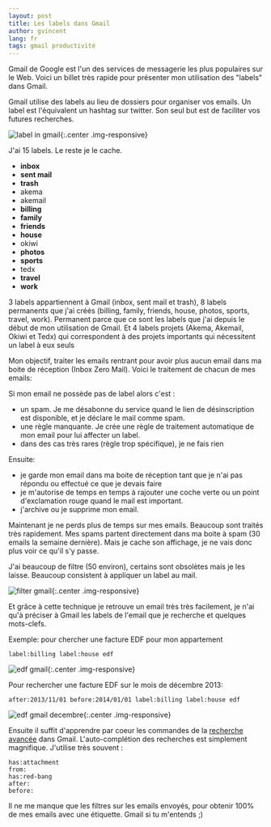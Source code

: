 ```yaml
---
layout: post
title: Les labels dans Gmail
author: gvincent
lang: fr
tags: gmail productivité
---
```

Gmail de Google est l'un des services de messagerie les plus populaires sur le Web.
Voici un billet très rapide pour présenter mon utilisation des "labels" dans Gmail.



Gmail utilise des labels au lieu de dossiers pour organiser vos emails. Un label est l'équivalent un hashtag sur twitter.
Son seul but est de faciliter vos futures recherches.

![label in gmail](https://lh3.googleusercontent.com/-AcDxhgkemKE/UwXRJIxHvyI/AAAAAAAAOgc/kH2k4-OrvQs/w958-h355-no/Capture+d%2527e%25CC%2581cran+2014-02-20+10.50.51.png){:.center .img-responsive}

J'ai 15 labels. Le reste je le cache.

  * **inbox**
  * **sent mail**
  * **trash**
  * akema
  * akemail
  * **billing**
  * **family**
  * **friends**
  * **house**
  * okiwi
  * **photos**
  * **sports**
  * tedx
  * **travel**
  * **work**

3 labels appartiennent à Gmail (inbox, sent mail et trash),
8 labels permanents que j'ai créés (billing, family, friends, house, photos, sports, travel, work). Permanent parce que ce
sont les labels que j'ai depuis le début de mon utilisation de Gmail.
Et 4 labels projets (Akema, Akemail, Okiwi et Tedx) qui correspondent à des projets importants qui nécessitent un label à eux seuls


Mon objectif, traiter les emails rentrant pour avoir plus aucun email dans ma boite de réception (Inbox Zero Mail).
Voici le traitement de chacun de mes emails:

Si mon email ne possède pas de label alors c'est :
  * un spam. Je me désabonne du service quand le lien de désinscription est disponible, et je déclare le mail comme spam.
  * une règle manquante. Je crée une règle de traitement automatique de mon email pour lui affecter un label.
  * dans des cas très rares (règle trop spécifique), je ne fais rien

Ensuite:
  * je garde mon email dans ma boite de réception tant que je n'ai pas répondu ou effectué ce que je devais faire
  * je m'autorise de temps en temps à rajouter une coche verte ou un point d'exclamation rouge quand le mail est important.
  * j'archive ou je supprime mon email.


Maintenant je ne perds plus de temps sur mes emails. Beaucoup sont traités très rapidement.
Mes spams partent directement dans ma boite à spam (30 emails la semaine dernière).
Mais je cache son affichage, je ne vais donc plus voir ce qu'il s'y passe.


J'ai beaucoup de filtre (50 environ), certains sont obsolètes mais je les laisse.
Beaucoup consistent à appliquer un label au mail.

![filter gmail](https://lh6.googleusercontent.com/-TfdA7G2OP-M/UwXcsYDbYpI/AAAAAAAAOgw/fVQVJXD5Kdo/w338-h47-no/Capture+d%2527e%25CC%2581cran+2014-02-20+11.44.11.png){:.center .img-responsive}

Et grâce à cette technique je retrouve un email très très facilement, je n'ai qu'à préciser à Gmail
les labels de l'email que je recherche et quelques mots-clefs.

Exemple: pour chercher une facture EDF pour mon appartement

    label:billing label:house edf

![edf gmail](https://lh6.googleusercontent.com/-hzRvm8CAntM/UwXf3SkcwyI/AAAAAAAAOhQ/f_tHSe_kfyU/w661-h289-no/Capture+d%2527e%25CC%2581cran+2014-02-20+11.57.59.png){:.center .img-responsive}

Pour rechercher une facture EDF sur le mois de décembre 2013:

    after:2013/11/01 before:2014/01/01 label:billing label:house edf

![edf gmail decembre](https://lh5.googleusercontent.com/-gOuAPLmFQCQ/UwXiFwh0wAI/AAAAAAAAOhg/c6N3seEfhTg/w676-h189-no/Capture+d%2527e%25CC%2581cran+2014-02-20+12.07.32.png){:.center .img-responsive}

Ensuite il suffit d'apprendre par coeur les commandes de la [recherche avancée](https://support.google.com/mail/answer/7190) dans Gmail.
L'auto-complétion des recherches est simplement magnifique.
J'utilise très souvent :

    has:attachment
    from:
    has:red-bang
    after:
    before:

Il ne me manque que les filtres sur les emails envoyés, pour obtenir 100% de mes emails avec une étiquette. Gmail si tu m'entends ;)
